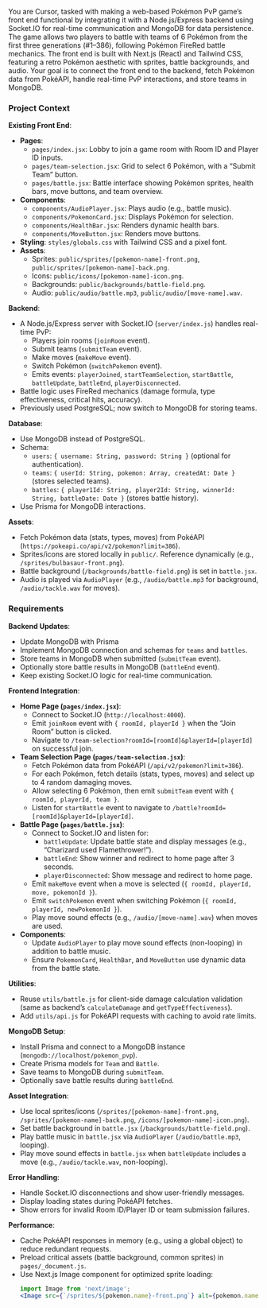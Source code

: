You are Cursor, tasked with making a web-based Pokémon PvP game’s front end functional by integrating it with a Node.js/Express backend using Socket.IO for real-time communication and MongoDB for data persistence. The game allows two players to battle with teams of 6 Pokémon from the first three generations (#1–386), following Pokémon FireRed battle mechanics. The front end is built with Next.js (React) and Tailwind CSS, featuring a retro Pokémon aesthetic with sprites, battle backgrounds, and audio. Your goal is to connect the front end to the backend, fetch Pokémon data from PokéAPI, handle real-time PvP interactions, and store teams in MongoDB.

### Project Context

**Existing Front End**:
- **Pages**:
  - `pages/index.jsx`: Lobby to join a game room with Room ID and Player ID inputs.
  - `pages/team-selection.jsx`: Grid to select 6 Pokémon, with a “Submit Team” button.
  - `pages/battle.jsx`: Battle interface showing Pokémon sprites, health bars, move buttons, and team overview.
- **Components**:
  - `components/AudioPlayer.jsx`: Plays audio (e.g., battle music).
  - `components/PokemonCard.jsx`: Displays Pokémon for selection.
  - `components/HealthBar.jsx`: Renders dynamic health bars.
  - `components/MoveButton.jsx`: Renders move buttons.
- **Styling**: `styles/globals.css` with Tailwind CSS and a pixel font.
- **Assets**:
  - Sprites: `public/sprites/[pokemon-name]-front.png`, `public/sprites/[pokemon-name]-back.png`.
  - Icons: `public/icons/[pokemon-name]-icon.png`.
  - Backgrounds: `public/backgrounds/battle-field.png`.
  - Audio: `public/audio/battle.mp3`, `public/audio/[move-name].wav`.

**Backend**:
- A Node.js/Express server with Socket.IO (`server/index.js`) handles real-time PvP:
  - Players join rooms (`joinRoom` event).
  - Submit teams (`submitTeam` event).
  - Make moves (`makeMove` event).
  - Switch Pokémon (`switchPokemon` event).
  - Emits events: `playerJoined`, `startTeamSelection`, `startBattle`, `battleUpdate`, `battleEnd`, `playerDisconnected`.
- Battle logic uses FireRed mechanics (damage formula, type effectiveness, critical hits, accuracy).
- Previously used PostgreSQL; now switch to MongoDB for storing teams.

**Database**:
- Use MongoDB instead of PostgreSQL.
- Schema:
  - `users`: `{ username: String, password: String }` (optional for authentication).
  - `teams`: `{ userId: String, pokemon: Array, createdAt: Date }` (stores selected teams).
  - `battles`: `{ player1Id: String, player2Id: String, winnerId: String, battleDate: Date }` (stores battle history).
- Use Prisma for MongoDB interactions.

**Assets**:
- Fetch Pokémon data (stats, types, moves) from PokéAPI (`https://pokeapi.co/api/v2/pokemon?limit=386`).
- Sprites/icons are stored locally in `public/`. Reference dynamically (e.g., `/sprites/bulbasaur-front.png`).
- Battle background (`/backgrounds/battle-field.png`) is set in `battle.jsx`.
- Audio is played via `AudioPlayer` (e.g., `/audio/battle.mp3` for background, `/audio/tackle.wav` for moves).

### Requirements

**Backend Updates**:
- Update MongoDB with Prisma
- Implement MongoDB connection and schemas for `teams` and `battles`.
- Store teams in MongoDB when submitted (`submitTeam` event).
- Optionally store battle results in MongoDB (`battleEnd` event).
- Keep existing Socket.IO logic for real-time communication.

**Frontend Integration**:
- **Home Page (`pages/index.jsx`)**:
  - Connect to Socket.IO (`http://localhost:4000`).
  - Emit `joinRoom` event with `{ roomId, playerId }` when the “Join Room” button is clicked.
  - Navigate to `/team-selection?roomId=[roomId]&playerId=[playerId]` on successful join.
- **Team Selection Page (`pages/team-selection.jsx`)**:
  - Fetch Pokémon data from PokéAPI (`/api/v2/pokemon?limit=386`).
  - For each Pokémon, fetch details (stats, types, moves) and select up to 4 random damaging moves.
  - Allow selecting 6 Pokémon, then emit `submitTeam` event with `{ roomId, playerId, team }`.
  - Listen for `startBattle` event to navigate to `/battle?roomId=[roomId]&playerId=[playerId]`.
- **Battle Page (`pages/battle.jsx`)**:
  - Connect to Socket.IO and listen for:
    - `battleUpdate`: Update battle state and display messages (e.g., “Charizard used Flamethrower!”).
    - `battleEnd`: Show winner and redirect to home page after 3 seconds.
    - `playerDisconnected`: Show message and redirect to home page.
  - Emit `makeMove` event when a move is selected (`{ roomId, playerId, move, pokemonId }`).
  - Emit `switchPokemon` event when switching Pokémon (`{ roomId, playerId, newPokemonId }`).
  - Play move sound effects (e.g., `/audio/[move-name].wav`) when moves are used.
- **Components**:
  - Update `AudioPlayer` to play move sound effects (non-looping) in addition to battle music.
  - Ensure `PokemonCard`, `HealthBar`, and `MoveButton` use dynamic data from the battle state.

**Utilities**:
- Reuse `utils/battle.js` for client-side damage calculation validation (same as backend’s `calculateDamage` and `getTypeEffectiveness`).
- Add `utils/api.js` for PokéAPI requests with caching to avoid rate limits.

**MongoDB Setup**:
- Install Prisma and connect to a MongoDB instance (`mongodb://localhost/pokemon_pvp`).
- Create Prisma models for `Team` and `Battle`.
- Save teams to MongoDB during `submitTeam`.
- Optionally save battle results during `battleEnd`.

**Asset Integration**:
- Use local sprites/icons (`/sprites/[pokemon-name]-front.png`, `/sprites/[pokemon-name]-back.png`, `/icons/[pokemon-name]-icon.png`).
- Set battle background in `battle.jsx` (`/backgrounds/battle-field.png`).
- Play battle music in `battle.jsx` via `AudioPlayer` (`/audio/battle.mp3`, looping).
- Play move sound effects in `battle.jsx` when `battleUpdate` includes a move (e.g., `/audio/tackle.wav`, non-looping).

**Error Handling**:
- Handle Socket.IO disconnections and show user-friendly messages.
- Display loading states during PokéAPI fetches.
- Show errors for invalid Room ID/Player ID or team submission failures.

**Performance**:
- Cache PokéAPI responses in memory (e.g., using a global object) to reduce redundant requests.
- Preload critical assets (battle background, common sprites) in `pages/_document.js`.
- Use Next.js Image component for optimized sprite loading:
  ```jsx
  import Image from 'next/image';
  <Image src={`/sprites/${pokemon.name}-front.png`} alt={pokemon.name} width={128} height={128} />